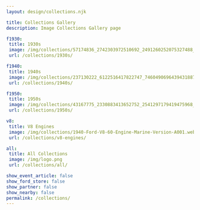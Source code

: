 ```yaml
---
layout: design/collections.njk

title: Collections Gallery
description: Image Collections Gallery page

f1930: 
 title: 1930s
 image: /img/collections/57174836_2742303972510692_2491260252075327488_n.webp
 url: /collections/1930s/

f1940: 
 title: 1940s
 image: /img/collections/237130222_6122516417822747_7460490696439431887_n.webp
 url: /collections/1940s/

f1950: 
 title: 1950s
 image: /img/collections/43167775_2330883413652752_2541297179419475968_n.webp
 url: /collections/1950s/

v8: 
 title: V8 Engines
 image: /img/collections/1940-Ford-V8-60-Engine-Marine-Version-A001.webp
 url: /collections/v8-engines/

all: 
 title: All Collections
 image: /img/logo.png
 url: /collections/all/

show_event_article: false
show_ford_store: false
show_partner: false
show_nearby: false
permalink: /collections/
---
```



